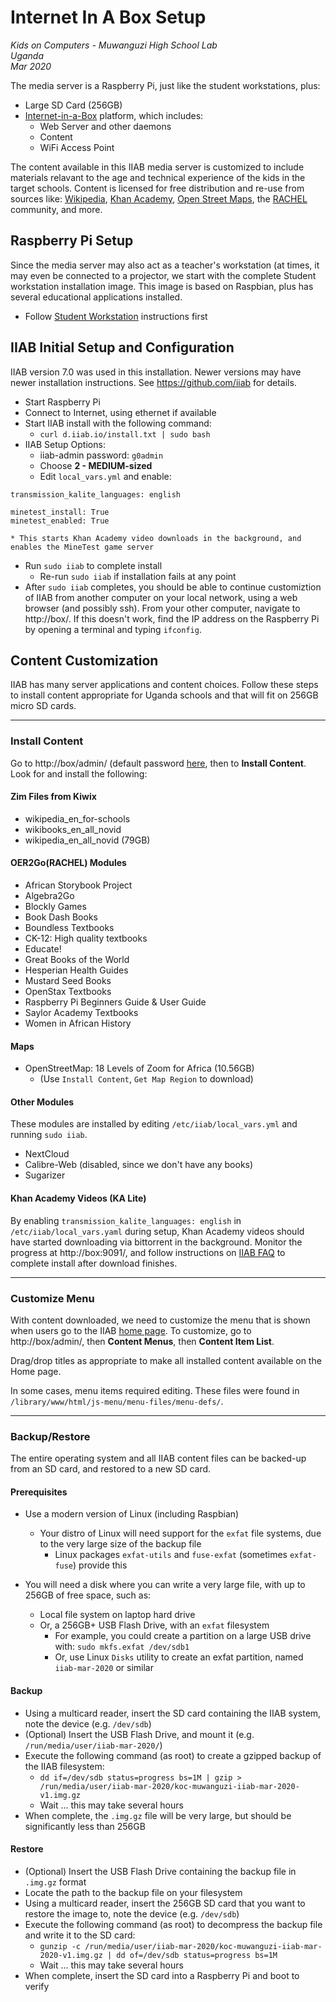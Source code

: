 # Internet In A Box Setup

_Kids on Computers - Muwanguzi High School Lab_<br />
_Uganda_<br />
_Mar 2020_<br />

The media server is a Raspberry Pi, just like the student workstations, plus:

- Large SD Card (256GB)
- [Internet-in-a-Box](http://internet-in-a-box.org) platform, which includes:
  - Web Server and other daemons
  - Content
  - WiFi Access Point

The content available in this IIAB media server is customized to include
materials relavant to the age and technical experience of the kids in
the target schools. Content is licensed for free distribution and re-use
from sources like:
[Wikipedia](https://www.wikipedia.org/),
[Khan Academy](),
[Open Street Maps](),
the [RACHEL](https://worldpossible.org/rachel) community,
and more.

## Raspberry Pi Setup

Since the media server may also act as a teacher's workstation (at times, it may
even be connected to a projector, we start with the complete Student
workstation installation image. This image is based on Raspbian, plus has several
educational applications installed.

- Follow [Student Workstation](README.md) instructions first

## IIAB Initial Setup and Configuration

IIAB version 7.0 was used in this installation. Newer versions may have newer installation instructions. See https://github.com/iiab for details.

- Start Raspberry Pi
- Connect to Internet, using ethernet if available
- Start IIAB install with the following command:
  - `curl d.iiab.io/install.txt | sudo bash`
- IIAB Setup Options:
  - iiab-admin password: `g0admin`
  - Choose **2 - MEDIUM-sized**
  - Edit `local_vars.yml` and enable:

```
transmission_kalite_languages: english

minetest_install: True
minetest_enabled: True
```

    * This starts Khan Academy video downloads in the background, and enables the MineTest game server

- Run `sudo iiab` to complete install
  - Re-run `sudo iiab` if installation fails at any point
- After `sudo iiab` completes, you should be able to continue customiztion of IIAB from another computer on your local network, using a web browser (and possibly ssh). From your other computer, navigate to http://box/. If this doesn't work, find the IP address on the Raspberry Pi by opening a terminal and typing `ifconfig`.

## Content Customization

IIAB has many server applications and content choices. Follow these steps to install content appropriate for Uganda schools and that will fit on 256GB micro SD cards.

---

### Install Content

Go to http://box/admin/ (default password [here](http://wiki.laptop.org/go/IIAB/FAQ#What_are_the_default_passwords.3F), then to **Install Content**. Look for and install the following:

#### Zim Files from Kiwix

- wikipedia_en_for-schools
- wikibooks_en_all_novid
- wikipedia_en_all_novid (79GB)

#### OER2Go(RACHEL) Modules

- African Storybook Project
- Algebra2Go
- Blockly Games
- Book Dash Books
- Boundless Textbooks
- CK-12: High quality textbooks
- Educate!
- Great Books of the World
- Hesperian Health Guides
- Mustard Seed Books
- OpenStax Textbooks
- Raspberry Pi Beginners Guide & User Guide
- Saylor Academy Textbooks
- Women in African History

#### Maps

- OpenStreetMap: 18 Levels of Zoom for Africa (10.56GB)
  - (Use `Install Content`, `Get Map Region` to download)

#### Other Modules

These modules are installed by editing `/etc/iiab/local_vars.yml` and running `sudo iiab`.

- NextCloud
- Calibre-Web (disabled, since we don't have any books)
- Sugarizer

#### Khan Academy Videos (KA Lite)

By enabling `transmission_kalite_languages: english` in `/etc/iiab/local_vars.yaml` during setup, Khan Academy videos should have started downloading via bittorrent in the background. Monitor the progress at http://box:9091/, and follow instructions on [IIAB FAQ](http://wiki.laptop.org/go/IIAB/FAQ#KA_Lite_Administration:_What_tips_.26_tricks_exist.3F) to complete install after download finishes.

---

### Customize Menu

With content downloaded, we need to customize the menu that is shown when users go to the IIAB [home page](http://box/home). To customize, go to http://box/admin/, then **Content Menus**, then **Content Item List**.

Drag/drop titles as appropriate to make all installed content available on the Home page.

In some cases, menu items required editing. These files were found in `/library/www/html/js-menu/menu-files/menu-defs/`.

---

### Backup/Restore

The entire operating system and all IIAB content files can be backed-up from an SD card, and restored to a new SD card.

#### Prerequisites

- Use a modern version of Linux (including Raspbian)
  - Your distro of Linux will need support for the `exfat` file systems, due to the very large size of the backup file
    - Linux packages `exfat-utils` and `fuse-exfat` (sometimes `exfat-fuse`) provide this
- You will need a disk where you can write a very large file, with up to 256GB of free space, such as:

  - Local file system on laptop hard drive
  - Or, a 256GB+ USB Flash Drive, with an `exfat` filesystem
    - For example, you could create a partition on a large USB drive with: `sudo mkfs.exfat /dev/sdb1`
    - Or, use Linux `Disks` utility to create an exfat partition, named `iiab-mar-2020` or similar

#### Backup

- Using a multicard reader, insert the SD card containing the IIAB system, note the device (e.g. `/dev/sdb`)
- (Optional) Insert the USB Flash Drive, and mount it (e.g. `/run/media/user/iiab-mar-2020/`)
- Execute the following command (as root) to create a gzipped backup of the IIAB filesystem:
  - `dd if=/dev/sdb status=progress bs=1M | gzip > /run/media/user/iiab-mar-2020/koc-muwanguzi-iiab-mar-2020-v1.img.gz`
  - Wait ... this may take several hours
- When complete, the `.img.gz` file will be very large, but should be significantly less than 256GB

#### Restore

- (Optional) Insert the USB Flash Drive containing the backup file in `.img.gz` format
- Locate the path to the backup file on your filesystem
- Using a multicard reader, insert the 256GB SD card that you want to restore the image to, note the device (e.g. `/dev/sdb`)
- Execute the following command (as root) to decompress the backup file and write it to the SD card:
  - `gunzip -c /run/media/user/iiab-mar-2020/koc-muwanguzi-iiab-mar-2020-v1.img.gz | dd of=/dev/sdb status=progress bs=1M`
  - Wait ... this may take several hours
- When complete, insert the SD card into a Raspberry Pi and boot to verify
